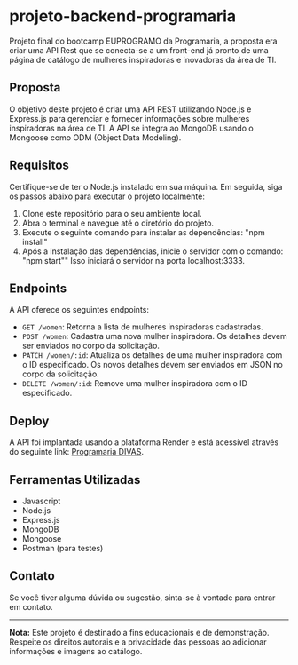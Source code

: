 # projeto-backend-programaria

Projeto final do bootcamp EUPROGRAMO da Programaria, a proposta era criar uma API Rest que se conecta-se a um front-end já pronto de uma página de catálogo de mulheres inspiradoras e inovadoras da área de TI.

## Proposta

O objetivo deste projeto é criar uma API REST utilizando Node.js e Express.js para gerenciar e fornecer informações sobre mulheres inspiradoras na área de TI. A API se integra ao MongoDB usando o Mongoose como ODM (Object Data Modeling).

## Requisitos

Certifique-se de ter o Node.js instalado em sua máquina. Em seguida, siga os passos abaixo para executar o projeto localmente:

1. Clone este repositório para o seu ambiente local.
2. Abra o terminal e navegue até o diretório do projeto.
3. Execute o seguinte comando para instalar as dependências: "npm install"
4. Após a instalação das dependências, inicie o servidor com o comando: "npm start""
Isso iniciará o servidor na porta localhost:3333.

## Endpoints

A API oferece os seguintes endpoints:

- `GET /women`: Retorna a lista de mulheres inspiradoras cadastradas.
- `POST /women`: Cadastra uma nova mulher inspiradora. Os detalhes devem ser enviados no corpo da solicitação.
- `PATCH /women/:id`: Atualiza os detalhes de uma mulher inspiradora com o ID especificado. Os novos detalhes devem ser enviados em JSON no corpo da solicitação.
- `DELETE /women/:id`: Remove uma mulher inspiradora com o ID especificado.

## Deploy

A API foi implantada usando a plataforma Render e está acessível através do seguinte link: [Programaria DIVAS](https://backend-kukd.onrender.com).

## Ferramentas Utilizadas

- Javascript
- Node.js
- Express.js
- MongoDB
- Mongoose
- Postman (para testes)


## Contato

Se você tiver alguma dúvida ou sugestão, sinta-se à vontade para entrar em contato.

---

**Nota:** Este projeto é destinado a fins educacionais e de demonstração. Respeite os direitos autorais e a privacidade das pessoas ao adicionar informações e imagens ao catálogo.


